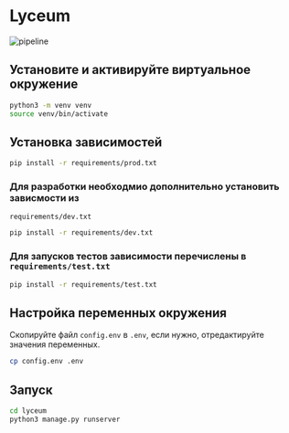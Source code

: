 # Lyceum
![pipeline](https://gitlab.crja72.ru/django/2024/autumn/course/students/248227-bogdansalaeff-course-1187/badges/main/pipeline.svg)
## Установите и активируйте виртуальное окружение
```bash
python3 -m venv venv
source venv/bin/activate
```
## Установка зависимостей
```bash
pip install -r requirements/prod.txt
``` 
### Для разработки необходмио дополнительно установить зависмости из 
`requirements/dev.txt`
```bash
pip install -r requirements/dev.txt
``` 
### Для запусков тестов зависимости перечислены в `requirements/test.txt`
```bash
pip install -r requirements/test.txt
``` 
## Настройка переменных окружения
Скопируйте файл `config.env` в `.env`, если нужно, отредактируйте значения 
переменных.
```bash
cp config.env .env
```
## Запуск
```bash
cd lyceum
python3 manage.py runserver
```